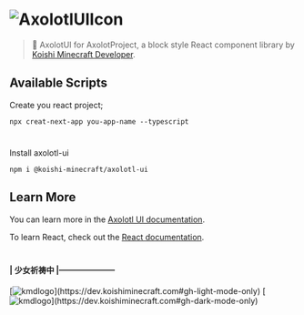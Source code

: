 
# ![AxolotlUIIcon](https://api.mio.am/project/AxolotlAPI/icon?size=160&color=(242,112,147)&title=Axolotl%20UI)
> 🍞 AxolotUI for AxolotProject, a block style React component library by [Koishi Minecraft Developer](https://github.com/koishi-minecraft).

## Available Scripts

Create you react project;

```
npx creat-next-app you-app-name --typescript
```

#
Install axolotl-ui
```
npm i @koishi-minecraft/axolotl-ui
```


## Learn More

You can learn more in the [Axolotl UI documentation](https://ui.koishi.live).

To learn React, check out the [React documentation](https://reactjs.org/).
#
#### | 少女祈祷中 |———————
[![kmdlogo](https://api.mio.am/project/koishimc/icon?size=100&sub=dev&color=(0,0,0)&title=Koishi%20Minecraft%20Developer)](https://dev.koishiminecraft.com#gh-light-mode-only)
[![kmdlogo](https://api.mio.am/project/koishimc/icon?size=100&sub=dev&color=(255,255,255)&title=Koishi%20Minecraft%20Developer)](https://dev.koishiminecraft.com#gh-dark-mode-only)
